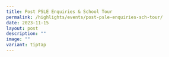```yaml
---
title: Post PSLE Enquiries & School Tour
permalink: /highlights/events/post-psle-enquiries-sch-tour/
date: 2023-11-15
layout: post
description: ""
image: ""
variant: tiptap
---
```

